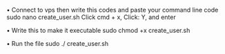 •	Connect to vps then write this codes and paste your command line code
sudo nano create_user.sh
Click cmd + x, Click: Y,  and enter

•	Write this to make it executable
sudo chmod +x create_user.sh

•	Run the file
sudo ./ create_user.sh